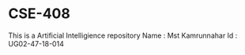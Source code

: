 # CSE-408
This is a Artificial Intelligience repository 
Name : Mst Kamrunnahar
Id : UG02-47-18-014
